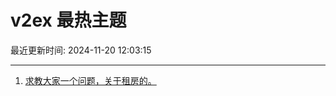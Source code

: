 # v2ex 最热主题

最近更新时间: 2024-11-20 12:03:15

--- 
1. [求教大家一个问题，关于租房的。](https://www.v2ex.com/t/1091020) 
